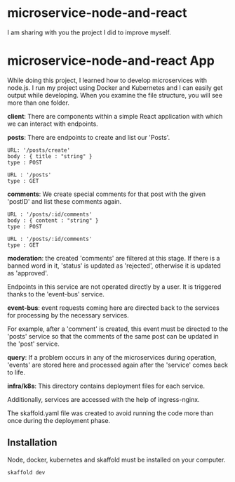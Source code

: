 # microservice-node-and-react
 I am sharing with you the project I did to improve myself.


# microservice-node-and-react App

While doing this project, I learned how to develop microservices with node.js. I run my project using 
Docker and Kubernetes and I can easily get output while developing. 
When you examine the file structure, you will see more than one folder.

**client**: There are components within a simple React application with which we can interact with endpoints.

**posts**: There are endpoints to create and list our 'Posts'.

```
URL: '/posts/create'
body : { title : "string" }
type : POST

URL : '/posts'
type : GET
```

**comments**: We create special comments for that post with the given 'postID' and list these comments again.
```
URL : '/posts/:id/comments'
body : { content : "string" }
type : POST

URL : '/posts/:id/comments'
type : GET
```

**moderation**: the created 'comments' are filtered at this stage. If there is a banned word in it, 'status' is updated as 'rejected', otherwise it is updated as 'approved'.

Endpoints in this service are not operated directly by a user. It is triggered thanks to the 'event-bus' service.


**event-bus**: event requests coming here are directed back to the services for processing by the necessary services.

For example, after a 'comment' is created, this event must be directed to the 'posts' service so that the comments of the same post can be updated in the 'post' service.

**query**: If a problem occurs in any of the microservices during operation, 'events' are stored here and processed again after the 'service' comes back to life.

**infra/k8s**: This directory contains deployment files for each service.

Additionally, services are accessed with the help of ingress-nginx.

The skaffold.yaml file was created to avoid running the code more than once during the deployment phase.

## Installation

Node, docker, kubernetes and skaffold must be installed on your computer.

```
skaffold dev
```
